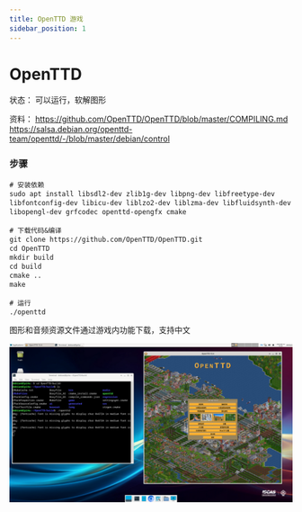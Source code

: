 ```yaml
---
title: OpenTTD 游戏
sidebar_position: 1
---
```


# OpenTTD

状态：
可以运行，软解图形

资料：
https://github.com/OpenTTD/OpenTTD/blob/master/COMPILING.md
https://salsa.debian.org/openttd-team/openttd/-/blob/master/debian/control

### 步骤
```
# 安装依赖
sudo apt install libsdl2-dev zlib1g-dev libpng-dev libfreetype-dev libfontconfig-dev libicu-dev liblzo2-dev liblzma-dev libfluidsynth-dev libopengl-dev grfcodec openttd-opengfx cmake

# 下载代码&编译
git clone https://github.com/OpenTTD/OpenTTD.git
cd OpenTTD
mkdir build
cd build
cmake ..
make

# 运行
./openttd
```

图形和音频资源文件通过游戏内功能下载，支持中文

![](images/openttd_1.png)
